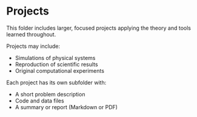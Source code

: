 # Projects

This folder includes larger, focused projects applying the theory and tools learned throughout.

Projects may include:
- Simulations of physical systems
- Reproduction of scientific results
- Original computational experiments

Each project has its own subfolder with:
- A short problem description
- Code and data files
- A summary or report (Markdown or PDF)
